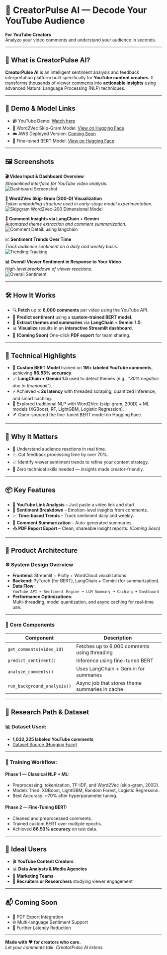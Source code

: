# 🎥 CreatorPulse AI — Decode Your YouTube Audience

**For YouTube Creators**  
Analyze your video comments and understand your audience in seconds.

---

## 🤖 What is CreatorPulse AI?

**CreatorPulse AI** is an intelligent sentiment analysis and feedback interpretation platform built specifically for **YouTube content creators**. It transforms thousands of viewer comments into **actionable insights** using advanced Natural Language Processing (NLP) techniques.

---

## 🔗 Demo & Model Links

- 📹 YouTube Demo: [Watch here](https://youtu.be/rjabLoAOs18?si=GkVGK265avpdMNq5)
- 🧠 Word2Vec Skip-Gram Model: [View on Hugging Face](https://huggingface.co/spaces/nitish-11/skipgram-word2vec-model-with-youtube-comments)
- ☁️ AWS Deployed Version: [Coming Soon](*****************)
- 🧠 Fine-tuned BERT Model: [View on Hugging Face](https://huggingface.co/nitish-11/youtube_sentiment_analysis_bert)

---

## 🖼️ Screenshots

**🎬 Video Input & Dashboard Overview**  
*Streamlined interface for YouTube video analysis.*  
![Dashboard Screenshot](images/input_video_page.png)

**🧠 Word2Vec Skip-Gram (200-D) Visualization**  
*Token embedding structure used in early-stage model experimentation.*  
![Skipgram Word2Vec-200 Dimensional Model](images/word2vec_model.png)

**💬 Comment Insights via LangChain + Gemini**  
*Automated theme extraction and comment summarization.*  
![Comment Detail: using langchain](images/comment_details.png)

**📈 Sentiment Trends Over Time**  
*Track audience sentiment on a daily and weekly basis.*  
![Trending Tracking](images/trend_tracking.png)

**📊 Overall Viewer Sentiment in Response to Your Video**  
*High-level breakdown of viewer reactions.*  
![Overall Sentiment](images/sentiment_analyis.png)

---

## 🛠️ How It Works

- 🔍 **Fetch** up to **6,000 comments** per video using the YouTube API.
- 🤖 **Predict sentiment** using a **custom-trained BERT model**.
- 🧠 **Extract themes and summaries** via **LangChain + Gemini 1.5**.
- 📊 **Visualize** results in an **interactive Streamlit dashboard**.
- 🧾 **(Coming Soon)** One-click **PDF export** for team sharing.

---

## 🧪 Technical Highlights

- 🧠 **Custom BERT Model** trained on **1M+ labeled YouTube comments**, achieving **86.53% accuracy**.
- 🪄 **LangChain + Gemini 1.5** used to detect themes (e.g., _“30% negative due to thumbnail”_).
- ⚡ Achieved **< 2s latency** with threaded scraping, quantized inference, and smart caching.
- 🧮 Explored traditional NLP with Word2Vec (skip-gram, 200D) + ML models (XGBoost, RF, LightGBM, Logistic Regression).
- 🪶 Open-sourced the fine-tuned BERT model on Hugging Face.

---

## 🎯 Why It Matters

- 🚀 Understand audience reactions in real time.
- 📉 Cut feedback processing time by over 70%.
- 📈 Identify viewer sentiment trends to refine your content strategy.
- 🧩 Zero technical skills needed — insights made creator-friendly.

---

## 📦 Key Features

- 🔗 **YouTube Link Analysis** – Just paste a video link and start.
- 💬 **Sentiment Breakdown** – Emotion-level insights from comments.
- 📈 **Time-based Trends** – Track sentiment daily and weekly.
- 🧠 **Comment Summarization** – Auto-generated summaries.
- 📥 **PDF Report Export** – Clean, shareable insight reports. *(Coming Soon)*

---

## 🧩 Product Architecture

### ⚙️ System Design Overview

- **Frontend**: Streamlit + Plotly + WordCloud visualizations.
- **Backend**: PyTorch (for BERT), LangChain + Gemini (for summarization).
- **Data Flow**:  
  `YouTube API ➜ Sentiment Engine ➜ LLM Summary ➜ Caching ➜ Dashboard`
- **Performance Optimizations**:  
  Multi-threading, model quantization, and async caching for real-time use.

---

### 📌 Core Components

| Component | Description |
|----------|-------------|
| `get_comments(video_id)` | Fetches up to 6,000 comments using threading |
| `predict_sentiment()` | Inference using fine-tuned BERT |
| `analyze_comments()` | Uses LangChain + Gemini for summaries |
| `run_background_analysis()` | Async job that stores theme summaries in cache |

---

## 🧠 Research Path & Dataset

### 📊 Dataset Used:
- **1,032,225 labeled YouTube comments**  
- [Dataset Source (Hugging Face)](https://huggingface.co/datasets/AmaanP314/youtube-comment-sentiment)

---

### 🔬 Training Workflow:

#### Phase 1 — Classical NLP + ML:
- Preprocessing: tokenization, TF-IDF, and Word2Vec (skip-gram, 200D).
- Models Tried: XGBoost, LightGBM, Random Forest, Logistic Regression.
- Best Accuracy: ~70% after hyperparameter tuning.

#### Phase 2 — Fine-Tuning BERT:
- Cleaned and preprocessed comments.
- Trained custom BERT over multiple epochs.
- Achieved **86.53% accuracy** on test data.

---

## 👥 Ideal Users

- 🎬 **YouTube Content Creators**
- 📊 **Data Analysts & Media Agencies**
- 📣 **Marketing Teams**
- 🧪 **Recruiters or Researchers** studying viewer engagement

---

## 📬 Coming Soon

- 🧾 PDF Export Integration  
- 🌐 Multi-language Sentiment Support  
- 🚀 Further Latency Reduction

---

**Made with ❤️ for creators who care.**  
*Let your comments talk. CreatorPulse AI listens.*
